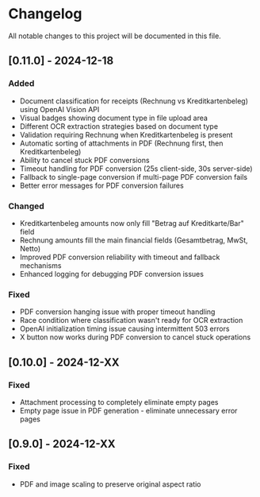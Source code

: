 # Changelog

All notable changes to this project will be documented in this file.

## [0.11.0] - 2024-12-18

### Added
- Document classification for receipts (Rechnung vs Kreditkartenbeleg) using OpenAI Vision API
- Visual badges showing document type in file upload area
- Different OCR extraction strategies based on document type
- Validation requiring Rechnung when Kreditkartenbeleg is present
- Automatic sorting of attachments in PDF (Rechnung first, then Kreditkartenbeleg)
- Ability to cancel stuck PDF conversions
- Timeout handling for PDF conversion (25s client-side, 30s server-side)
- Fallback to single-page conversion if multi-page PDF conversion fails
- Better error messages for PDF conversion failures

### Changed
- Kreditkartenbeleg amounts now only fill "Betrag auf Kreditkarte/Bar" field
- Rechnung amounts fill the main financial fields (Gesamtbetrag, MwSt, Netto)
- Improved PDF conversion reliability with timeout and fallback mechanisms
- Enhanced logging for debugging PDF conversion issues

### Fixed
- PDF conversion hanging issue with proper timeout handling
- Race condition where classification wasn't ready for OCR extraction
- OpenAI initialization timing issue causing intermittent 503 errors
- X button now works during PDF conversion to cancel stuck operations

## [0.10.0] - 2024-12-XX

### Fixed
- Attachment processing to completely eliminate empty pages
- Empty page issue in PDF generation - eliminate unnecessary error pages

## [0.9.0] - 2024-12-XX

### Fixed
- PDF and image scaling to preserve original aspect ratio